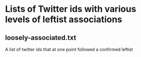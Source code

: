 # Lists of Twitter ids with various levels of leftist associations

## loosely-associated.txt
A list of twitter ids that at one point followed a confirmed leftist
